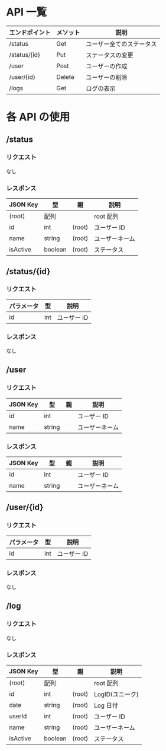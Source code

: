 # API 一覧

| エンドポイント | メソット | 説明                     |
| -------------- | -------- | ------------------------ |
| /status        | Get      | ユーザー全てのステータス |
| /status/{id}   | Put      | ステータスの変更         |
| /user          | Post     | ユーザーの作成           |
| /user/{id}     | Delete   | ユーザーの削除           |
| /logs          | Get      | ログの表示               |

# 各 API の使用

## /status

### リクエスト

なし

### レスポンス

| JSON Key | 型      | 親     | 説明           |
| -------- | ------- | ------ | -------------- |
| (root)   | 配列    |        | root 配列      |
| id       | int     | (root) | ユーザー ID    |
| name     | string  | (root) | ユーザーネーム |
| isActive | boolean | (root) | ステータス     |

## /status/{id}

### リクエスト

| パラメータ | 型  | 説明        |
| ---------- | --- | ----------- |
| id         | int | ユーザー ID |

### レスポンス

なし

## /user

### リクエスト

| JSON Key | 型     | 親  | 説明           |
| -------- | ------ | --- | -------------- |
| id       | int    |     | ユーザー ID    |
| name     | string |     | ユーザーネーム |

### レスポンス

| JSON Key | 型     | 親  | 説明           |
| -------- | ------ | --- | -------------- |
| id       | int    |     | ユーザー ID    |
| name     | string |     | ユーザーネーム |

## /user/{id}

### リクエスト

| パラメータ | 型  | 説明        |
| ---------- | --- | ----------- |
| id         | int | ユーザー ID |

### レスポンス

なし

## /log

### リクエスト

なし

### レスポンス

| JSON Key | 型      | 親     | 説明            |
| -------- | ------- | ------ | --------------- |
| (root)   | 配列    |        | root 配列       |
| id       | int     | (root) | LogID(ユニーク) |
| date     | string  | (root) | Log 日付        |
| userId   | int     | (root) | ユーザー ID     |
| name     | string  | (root) | ユーザーネーム  |
| isActive | boolean | (root) | ステータス      |
